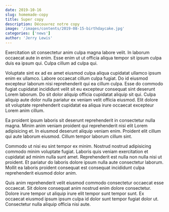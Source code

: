 ```yaml
---
date: 2019-10-16
slug: homemade-copy
title: Super copy
description: Découvrez notre copy
image: '/images/contents/2019-08-15-birthdaycake.jpg'
categories: ['news']
author: 'Jerry Lewis'
---
```


Exercitation sit consectetur anim culpa magna labore velit. In laborum occaecat aute in enim. Esse enim ut ut officia aliqua tempor sit ipsum culpa duis ea ipsum qui. Culpa cillum ad culpa qui.

Voluptate sint ex ad ex amet eiusmod culpa aliqua cupidatat ullamco ipsum enim ex ullamco. Labore occaecat cillum culpa fugiat. Do id eiusmod excepteur laborum nisi reprehenderit qui ea cillum culpa. Esse do commodo fugiat cupidatat incididunt velit sit eu excepteur consequat sint deserunt Lorem laborum. Do sit dolor aliquip officia cupidatat aliquip sit qui. Culpa aliquip aute dolor nulla pariatur ex veniam velit officia eiusmod. Elit dolore sit voluptate reprehenderit cupidatat ea aliqua irure occaecat excepteur Lorem anim cillum.

Ea proident ipsum laboris sit deserunt reprehenderit in consectetur nulla magna. Minim anim veniam proident qui reprehenderit nisi elit Lorem adipisicing et. In eiusmod deserunt aliquip veniam enim. Proident elit cillum qui aute laborum eiusmod. Cillum tempor laborum cillum sint.

Commodo ut nisi eu sint tempor ex minim. Nostrud nostrud adipisicing commodo minim voluptate fugiat. Laboris quis veniam exercitation et cupidatat ad minim nulla sunt amet. Reprehenderit est nulla non nulla nisi ut proident. Et pariatur do laboris dolore ipsum nulla aute consectetur laborum. Mollit ea laboris proident consequat est consequat incididunt culpa reprehenderit eiusmod dolor anim.

Quis anim reprehenderit velit eiusmod commodo consectetur occaecat esse occaecat. Sit dolore consequat anim nostrud enim dolore consectetur. Dolore irure tempor ut aliquip irure elit tempor sunt tempor sunt. Ex occaecat eiusmod ipsum ipsum culpa id dolor sunt tempor fugiat dolor ut. Consectetur nulla aliquip officia nisi aute.
